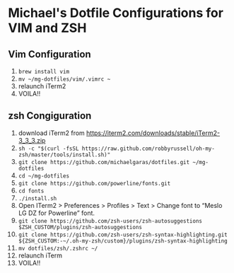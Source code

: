 # Michael's Dotfile Configurations for VIM and ZSH

## Vim Configuration

1. `brew install vim`
2. `mv ~/mg-dotfiles/vim/.vimrc ~`
3. relaunch iTerm2
4. VOILA!!

## zsh Congiguration

1. download iTerm2 from https://iterm2.com/downloads/stable/iTerm2-3_3_3.zip
2. `sh -c "$(curl -fsSL https://raw.github.com/robbyrussell/oh-my-zsh/master/tools/install.sh)"`
3. `git clone https://github.com/michaelgaras/dotfiles.git ~/mg-dotfiles`
4. `cd ~/mg-dotfiles`
5. `git clone https://github.com/powerline/fonts.git`
6. `cd fonts`
7. `./install.sh`
8. Open ITerm2 > Preferences > Profiles > Text > Change font to “Meslo LG DZ for Powerline” font.
9. `git clone https://github.com/zsh-users/zsh-autosuggestions $ZSH_CUSTOM/plugins/zsh-autosuggestions`
10. `git clone https://github.com/zsh-users/zsh-syntax-highlighting.git ${ZSH_CUSTOM:-~/.oh-my-zsh/custom}/plugins/zsh-syntax-highlighting`
11. `mv dotfiles/zsh/.zshrc ~/`
12. relaunch iTerm
13. VOILA!!
